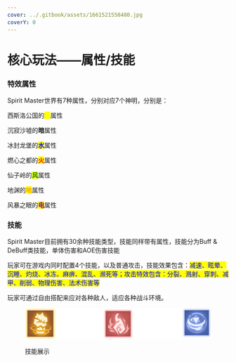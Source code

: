 ```yaml
---
cover: ../.gitbook/assets/1661521558480.jpg
coverY: 0
---
```


# 核心玩法——属性/技能

### 特效属性

Spirit Master世界有7种属性，分别对应7个神明，分别是：

西斯洛公国的<mark style="color:yellow;">**光**</mark>属性

沉寂沙墟的**暗**属性

冰封龙堡的<mark style="color:blue;">**水**</mark>属性

燃心之都的<mark style="color:red;">**火**</mark>属性

仙子岭的<mark style="color:green;">**风**</mark>属性

地渊的<mark style="color:orange;">**地**</mark>属性

风暴之眼的<mark style="color:purple;">**电**</mark>属性

### 技能

Spirit Master目前拥有30余种技能类型，技能同样带有属性，技能分为Buff & DeBuff类技能，单体伤害和AOE伤害技能

玩家可在游戏内同时配置4个技能，以及普通攻击，技能效果包含：<mark style="color:blue;">减速、眩晕、沉睡、灼烧、冰冻、麻痹、混乱、濒死等；攻击特效包含：分裂、溅射、穿刺、减甲、削弱、物理伤害、法术伤害等</mark>

玩家可通过自由搭配来应对各种敌人，适应各种战斗环境。

<figure><img src="../.gitbook/assets/1661521072662.jpg" alt=""><figcaption><p>技能展示</p></figcaption></figure>
